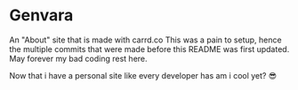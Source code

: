# Genvara
An "About" site that is made with carrd.co
This was a pain to setup, hence the multiple commits that were made before this README was first updated.
May forever my bad coding rest here.





Now that i have a personal site like every developer has am i cool yet? 😎
